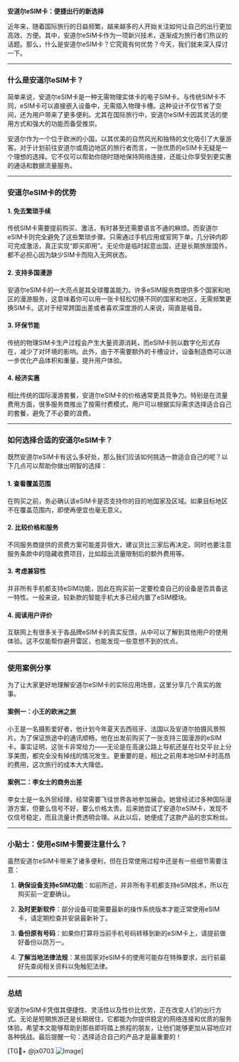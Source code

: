 **安道尔eSIM卡：便捷出行的新选择**

近年来，随着国际旅行的日益频繁，越来越多的人开始关注如何让自己的出行更加高效、方便。其中，安道尔eSIM卡作为一项新兴技术，逐渐成为旅行者们热议的话题。那么，什么是安道尔eSIM卡？它究竟有何优势？今天，我们就来深入探讨一下。

---

### 什么是安道尔eSIM卡？

简单来说，安道尔eSIM卡是一种无需物理实体卡的电子SIM卡。与传统SIM卡不同，eSIM卡可以直接嵌入设备中，无需插入物理卡槽。这种设计不仅节省了空间，还为用户带来了更多便利。尤其在国际旅行中，安道尔eSIM卡因其灵活的使用方式和强大的功能而备受推崇。

安道尔作为一个位于欧洲的小国，以其优美的自然风光和独特的文化吸引了大量游客。对于计划前往安道尔或周边地区的旅行者而言，一张优质的eSIM卡无疑是一个理想的选择。它不仅可以帮助你随时随地保持网络连接，还能让你享受到更实惠的通话和数据流量服务。

---

### 安道尔eSIM卡的优势

#### 1. **免去繁琐手续**
传统SIM卡需要提前购买、激活，有时甚至还需要语言不通的麻烦。而安道尔eSIM卡则完全避免了这些繁琐步骤。只需通过手机应用或官网下单，几分钟内即可完成激活，真正实现“即买即用”。无论你是临时起意出国，还是长期旅居国外，都不必担心因为缺少SIM卡而陷入无网状态。

#### 2. **支持多国漫游**
安道尔eSIM卡的一大亮点是其全球覆盖能力。许多eSIM服务商提供多个国家和地区的漫游服务，这意味着你可以用一张卡轻松切换不同的国家和地区，无需频繁更换SIM卡。这对于经常跨国出差或者喜欢深度游的人来说，简直是福音。

#### 3. **环保节能**
传统的物理SIM卡生产过程会产生大量资源消耗，而eSIM卡则以数字化形式存在，减少了对环境的影响。此外，由于不需要额外的卡槽设计，设备制造商可以进一步优化产品体积和重量，提升用户体验。

#### 4. **经济实惠**
相比传统的国际漫游套餐，安道尔eSIM卡的价格通常更具竞争力。特别是在流量费用方面，很多服务商推出了按需付费模式，用户可以根据实际需求选择适合自己的套餐，避免了不必要的浪费。

---

### 如何选择合适的安道尔eSIM卡？

既然安道尔eSIM卡有这么多好处，那么我们应该如何挑选一款适合自己的呢？以下几点可以帮助你做出明智的选择：

#### 1. **查看覆盖范围**
在购买之前，务必确认该eSIM卡是否支持你的目的地国家及区域。如果目标地区不在覆盖范围内，即使再便宜也毫无意义。

#### 2. **比较价格和服务**
不同服务商提供的资费方案可能差异很大，建议货比三家后再决定。同时也要注意服务条款中的隐藏收费项目，比如超出流量限制后的额外费用等。

#### 3. **考虑兼容性**
并非所有手机都支持eSIM功能，因此在购买前一定要检查自己的设备是否具备这一特性。一般来说，较新款的智能手机大多已经内置了eSIM模块。

#### 4. **阅读用户评价**
互联网上有很多关于各品牌eSIM卡的真实反馈，从中可以了解到其他用户的使用体验。这不仅能帮你避开雷区，也能发现一些意想不到的优点。

---

### 使用案例分享

为了让大家更好地理解安道尔eSIM卡的实际应用场景，这里分享几个真实的故事。

#### 案例一：小王的欧洲之旅
小王是一名摄影爱好者，他计划今年夏天去西班牙、法国以及安道尔拍摄风景照片。为了保证旅途中的通讯顺畅，他在出发前购买了一张支持三国漫游的eSIM卡。事实证明，这张卡非常给力——无论是在高速公路上导航还是在社交平台上分享美图，都完全没有掉线的情况发生。更重要的是，相比之前用本地SIM卡时高昂的费用，这次旅行的成本大大降低。

#### 案例二：李女士的商务出差
李女士是一名外贸经理，经常需要飞往世界各地参加展会。她曾经试过多种国际漫游方案，但要么信号不好，要么价格太贵。后来她尝试了安道尔eSIM卡，发现不仅信号稳定，而且流量计费透明合理。从此以后，她便成了这款产品的忠实粉丝。

---

### 小贴士：使用eSIM卡需要注意什么？

虽然安道尔eSIM卡带来了诸多便利，但在日常使用过程中还是有一些细节需要注意：

1. **确保设备支持eSIM功能**：如前所述，并非所有手机都支持eSIM技术，所以在购买前一定要确认。
   
2. **及时更新软件**：部分设备可能需要最新的操作系统版本才能正常使用eSIM卡，请定期检查并安装最新补丁。

3. **备份原有号码**：如果你打算将当前手机号码转移到新的eSIM卡上，请提前做好备份以防万一。

4. **了解当地法律法规**：某些国家对eSIM卡的使用可能存在特殊要求，出行前最好先查阅相关资料以免触犯法律。

---

### 总结

安道尔eSIM卡凭借其便捷性、灵活性以及性价比优势，正在改变人们的出行方式。无论是短期旅游还是长期居住，它都能为你提供稳定的网络连接和优质的服务体验。希望本文能够帮助到那些即将踏上旅程的朋友，让他们能够更加从容地应对各种挑战。最后提醒一句：选择适合自己的产品才是最重要的！

[TG💪+ @jx0703 ![Image](https://github.com/user-attachments/assets/dbca1d08-cadb-493c-b0ec-ad6f7a83f270)]